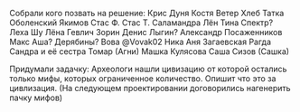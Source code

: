 Собрали кого позвать на решение:
Крис
Дуня
Костя
Ветер
Хлеб
Татка
Оболенский
Якимов
Стас Ф.
Стас Т.
Саламандра
Лён
Тина
Спектр?
Леха
Шу
Лёна
Гевлич
Зорин
Денис Лыгин?
Александр Посаженников
Макс
Аша?
Дерябины?
Вова @Vovak02
Ника
Аня Загаевская
Рагда
Сандра и её сестра
Томар (Агни)
Машка Кулясова
Саша Сизов (Сашка)

Придумали задачку: Археологи нашли цивизацию от которой остались только мифы, которых ограниченное количество. Опишит что это за цивлизация. (На следующем проектировании договорились нагенерить пачку мифов)
